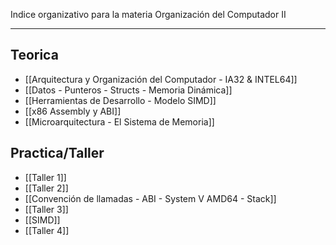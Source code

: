 Indice organizativo para la materia Organización del Computador II
***
## Teorica
* [[Arquitectura y Organización del Computador - IA32 & INTEL64]]
* [[Datos - Punteros - Structs - Memoria Dinámica]]
* [[Herramientas de Desarrollo - Modelo SIMD]]
* [[x86 Assembly y ABI]]
* [[Microarquitectura - El Sistema de Memoria]]
## Practica/Taller
* [[Taller 1]]
* [[Taller 2]]
* [[Convención de llamadas - ABI - System V AMD64 - Stack]]
* [[Taller 3]]
* [[SIMD]]
* [[Taller 4]]